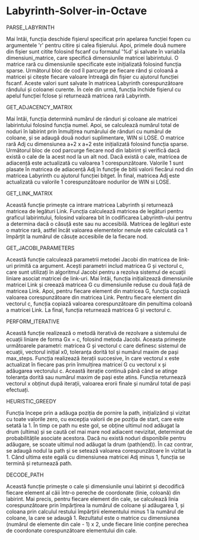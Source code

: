# Labyrinth-Solver-in-Octave


PARSE_LABYRINTH

Mai întâi, funcția deschide fișierul specificat prin apelarea funcției fopen cu argumentele 'r' pentru citire și calea fișierului.
Apoi, primele două numere din fișier sunt citite folosind fscanf cu formatul '%d' și salvate în variabila dimensiuni_matrice, care specifică dimensiunile matricei labirintului.
O matrice rară cu dimensiunile specificate este inițializată folosind funcția sparse.
Următorul bloc de cod îl parcurge pe fiecare rând și coloană a matricei și citește fiecare valoare întreagă din fișier cu ajutorul funcției fscanf. Aceste valori sunt salvate în matricea Labyrinth corespunzătoare rândului și coloanei curente.
În cele din urmă, funcția închide fișierul cu apelul funcției fclose și returnează matricea rară Labyrinth.

GET_ADJACENCY_MATRIX

Mai întâi, funcția determină numărul de rânduri și coloane ale matricei labirintului folosind funcția numel. Apoi, se calculează numărul total de noduri în labirint prin înmulțirea numărului de rânduri cu numărul de coloane, și se adaugă două noduri suplimentare, WIN si LOSE.
O matrice rară Adj cu dimensiunea a+2 x a+2 este inițializată folosind funcția sparse.
Următorul bloc de cod parcurge fiecare nod din labirint și verifică dacă există o cale de la acest nod la un alt nod. Dacă există o cale, matricea de adiacență este actualizată cu valoarea 1 corespunzătoare.
Valorile 1 sunt plasate în matricea de adiacență Adj în funcție de bitii valorii fiecărui nod din matricea Labyrinth cu ajutorul funcției bitget.
În final, matricea Adj este actualizată cu valorile 1 corespunzătoare nodurilor de WIN si LOSE. 

GET_LINK_MATRIX

Această funcție primește ca intrare matricea Labyrinth și returnează matricea de legături Link. Funcția calculează matricea de legături pentru graficul labirintului, folosind valoarea bit în codificarea Labyrinth-ului pentru a determina dacă o căsuță este sau nu accesibilă. Matricea de legături este o matrice rară, astfel încât valoarea elementelor nenule este calculată ca 1 împărțit la numărul de căsuțe accesibile de la fiecare nod.

GET_JACOBI_PARAMETERS

Această funcție calculează parametrii metodei Jacobi din matricea de link-uri primită ca argument. Acești parametri includ matricea G și vectorul c, care sunt utilizați în algoritmul Jacobi pentru a rezolva sistemul de ecuații liniare asociat matricei de link-uri.
Mai întâi, funcția inițializează dimensiunile matricei Link și creează matricea G cu dimensiunile reduse cu două față de matricea Link. Apoi, pentru fiecare element din matricea G, funcția copiază valoarea corespunzătoare din matricea Link.
Pentru fiecare element din vectorul c, funcția copiază valoarea corespunzătoare din penultima coloană a matricei Link.
La final, funcția returnează matricea G și vectorul c.

PERFORM_ITERATIVE

Această funcție realizează o metodă iterativă de rezolvare a sistemului de ecuații liniare de forma Gx = c, folosind metoda Jacobi. Aceasta primește următoarele parametri: matricea G și vectorul c care definesc sistemul de ecuații, vectorul inițial x0, toleranța dorită tol și numărul maxim de pași max_steps.
Funcția realizează iterații succesive, în care vectorul x este actualizat în fiecare pas prin înmulțirea matricei G cu vectorul x și adăugarea vectorului c. Această iterație continuă până când se atinge toleranța dorită sau numărul maxim de pași este atins.
Funcția returnează vectorul x obținut după iterații, valoarea erorii finale și numărul total de pași efectuați.

HEURISTIC_GREEDY

Funcția începe prin a adăuga poziția de pornire la path, inițializând și vizitat cu toate valorile zero, cu excepția valorii de pe poziția de start, care este setată la 1. În timp ce path nu este gol, se obține ultimul nod adăugat la drum (ultima) și se caută cel mai mare nod adiacent nevizitat, determinat de probabilitățile asociate acestora. Dacă nu există noduri disponibile pentru adăugare, se scoate ultimul nod adăugat la drum (path(end)). În caz contrar, se adaugă nodul la path și se setează valoarea corespunzătoare în vizitat la 1.
Când ultima este egală cu dimensiunea matricei Adj minus 1, funcția se termină și returnează path.

DECODE_PATH

Această funcție primește o cale și dimensiunile unui labirint și decodifică fiecare element al căii într-o pereche de coordonate (linie, coloană) din labirint.
Mai precis, pentru fiecare element din cale, se calculează linia corespunzătoare prin împărțirea la numărul de coloane și adăugarea 1, și coloana prin calculul restului împărțirii elementului minus 1 la numărul de coloane, la care se adaugă 1. Rezultatul este o matrice cu dimensiunea (numărul de elemente din cale - 1) x 2, unde fiecare linie conține perechea de coordonate corespunzătoare elementului din cale.
